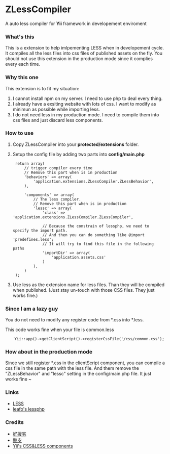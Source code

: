 ZLessCompiler
=============

A auto less compiler for **Yii** framework in developement enviroment

### What's this

This is a extension to help imlpementing LESS when in developement cycle. It compiles all the less files into css files of published assets on the fly. You should not use this extension in the production mode since it complies every each time.

### Why this one

This extension is to fit my situation:

1. I cannot install npm on my server. I need to use php to deal every thing.
2. I already have a exsiting website with lots of css. I want to modify as minimun as possible while importing less.
3. I do not need less in my production mode. I need to compile them into css files and just discard less components.

### How to use

1. Copy ZLessCompiler into your **protected/extensions** folder.
2. Setup the config file by adding two parts into **config/main.php**

        return array(
            // trigger compiler every time
            // Remove this part when is in production
            'behaviors' => array(
                'application.extensions.ZLessCompiler.ZLessBehavior',
            ),

            'components' => array(
                // The less compiler.
                // Remove this part when is in production
                'lessc' => array(
                    'class' => 'application.extensions.ZLessCompiler.ZLessCompiler',

                    // Because the constrain of lessphp, we need to specify the import path.
                    // And then you can do something like @import 'predefines.less';
                    // It will try to find this file in the following paths
                    'importDir' => array(
                        'application.assets.css'
                    )
                ),
            )
        );
3. Use less as the extension name for less files. Than they will be compiled when published. (Just stay un-touch with those CSS files. They just works fine.)

### Since I am a lazy guy

You do not need to modify any register code from *.css into *.less.

This code works fine when your file is common.less

        Yii::app()->getClientScript()->registerCssFile('/css/common.css');

### How about in the production mode

Since we still register *.css in the clientScript component, you can compile a css file in the same path with the less file. And them remove the "ZLessBehavior" and "lessc" setting in the config/main.php file. It just works fine ~

### Links

* [LESS](http://lesscss.org/)
* [leafo's lessphp](https://github.com/leafo/lessphp)

### Credits

* [好搜宅](http://www.howso.com.tw)
* [酷皮](http://www.coolpics.com.tw)
* [Yii's CSS&LESS components](http://www.yiiframework.com/extensions/?tag=css)
